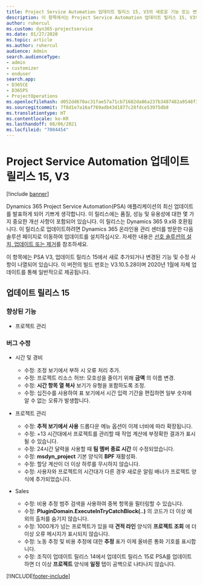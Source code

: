 ```yaml
---
title: Project Service Automation 업데이트 릴리스 15, V3의 새로운 기능 또는 변경된 기능
description: 이 항목에서는 Project Service Automation 업데이트 릴리스 15, V3의 새로운 기능에 대한 정보를 제공합니다.
author: ruhercul
ms.custom: dyn365-projectservice
ms.date: 01/27/2020
ms.topic: article
ms.author: ruhercul
audience: Admin
search.audienceType:
- admin
- customizer
- enduser
search.app:
- D365CE
- D365PS
- ProjectOperations
ms.openlocfilehash: d052dd670ac31fae57a71cb71682da86a237b3487482a9548f3fb9e52516c407
ms.sourcegitcommit: 7f8d1e7a16af769adb43d1877c28fdce53975db8
ms.translationtype: HT
ms.contentlocale: ko-KR
ms.lasthandoff: 08/06/2021
ms.locfileid: "7004454"
---
```

# <a name="project-service-automation-update-release-15-v3"></a>Project Service Automation 업데이트 릴리스 15, V3

[!include [banner](../includes/psa-now-project-operations.md)]

Dynamics 365 Project Service Automation(PSA) 애플리케이션의 최신 업데이트를 발표하게 되어 기쁘게 생각합니다. 이 릴리스에는 품질, 성능 및 유용성에 대한 몇 가지 중요한 개선 사항이 포함되어 있습니다. 이 릴리스는 Dynamics 365 9.x와 호환됩니다. 이 릴리스로 업데이트하려면 Dynamics 365 온라인용 관리 센터를 방문한 다음 솔루션 페이지로 이동하여 업데이트를 설치하십시오. 자세한 내용은 [선호 솔루션의 설치, 업데이트 또는 제거](/power-platform/admin/install-remove-preferred-solution)를 참조하세요.

이 항목에는 PSA V3, 업데이트 릴리스 15에서 새로 추가되거나 변경된 기능 및 수정 사항이 나열되어 있습니다. 이 버전의 빌드 번호는 V3.10.5.28이며 2020년 1월에 자체 업데이트를 통해 일반적으로 제공됩니다.

## <a name="update-release-15"></a>업데이트 릴리스 15 

### <a name="enhancements"></a>향상된 기능

- 프로젝트 관리

### <a name="bug-fixes"></a>버그 수정

- 시간 및 경비

  - 수정: 조정 보기에서 부하 시 오류 처리 추가.
  - 수정: 프로젝트 리소스 허브: 모호성을 줄이기 위해 **금액** 의 이름 변경.
  - 수정: **시간 항목 열 복사** 보기가 유형을 포함하도록 조정.
  - 수정: 십진수를 사용하여 표 보기에서 시간 입력 기간을 편집하면 일부 숫자에 알 수 없는 오류가 발생합니다.

- 프로젝트 관리

  - 수정: **추적 보기에서 사용** 드롭다운 메뉴 옵션이 이제 너비에 따라 확장됩니다.
  - 수정: +13 시간대에서 프로젝트를 관리할 때 작업 계산에 부정확한 결과가 표시될 수 있습니다.
  - 수정: 24시간 달력을 사용할 때 **팀 멤버 종료 시간** 이 수정되었습니다.
  - 수정: **msdyn_project** 기본 양식의 **BPF** 재활성화.
  - 수정: 할당 계산이 더 이상 하루를 무시하지 않습니다.
  - 수정: 사용자와 프로젝트의 시간대가 다른 경우 새로운 알림 배너가 프로젝트 양식에 추가되었습니다.

- Sales

  - 수정: 비용 추정 범주 검색을 사용하여 중복 항목을 필터링할 수 있습니다.
  - 수정: **PluginDomain.ExecuteInTryCatchBlock(..)** 의 코드가 더 이상 예외의 출처를 숨기지 않습니다.
  - 수정: 1000개가 넘는 프로젝트가 있을 때 **견적 라인** 양식의 **프로젝트 조회** 에 더 이상 오류 메시지가 표시되지 않습니다.
  - 수정: 노동 추정 및 비용 추정에 대한 **추정** 표가 이제 올바른 통화 기호를 표시합니다.
  - 수정: 조직이 업데이트 릴리스 14에서 업데이트 릴리스 15로 PSA를 업데이트하면 더 이상 **프로젝트** 양식에 **일정** 탭이 공백으로 나타나지 않습니다.


[!INCLUDE[footer-include](../includes/footer-banner.md)]